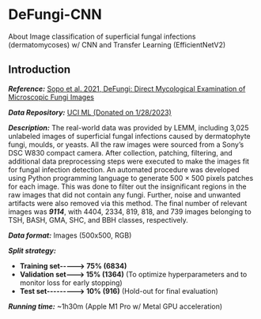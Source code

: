 # DeFungi-CNN
About
Image classification of superficial fungal infections (dermatomycoses) w/ CNN and Transfer Learning (EfficientNetV2)

## Introduction

***Reference:*** [Sopo et al. 2021, DeFungi: Direct Mycological Examination of Microscopic Fungi Images](https://arxiv.org/abs/2109.07322)  

***Data Repository:*** [UCI ML (Donated on 1/28/2023)](https://archive.ics.uci.edu/dataset/773/defungi) 

***Description:***
The real-world data was provided by LEMM, including 3,025 unlabeled images of superficial fungal infections caused by dermatophyte fungi, moulds, or yeasts. All the raw images were sourced from a Sony’s DSC W830 compact camera. After collection, patching, filtering, and additional data preprocessing steps were executed to make the images fit for fungal infection detection. An automated procedure was developed using Python programming language to generate 500 × 500 pixels patches for each image. This was done to filter out the insignificant regions in the raw images that did not contain any fungi. Further, noise and unwanted artifacts were also removed via this method. The final number of relevant images was ***9114***, with 4404, 2334, 819, 818, and 739 images belonging to TSH, BASH, GMA, SHC, and BBH classes, respectively.

***Data format:*** Images (500x500, RGB)

***Split strategy:*** 
- **Training set-----> 75% (6834)**
- **Validation set---> 15% (1364)** (To optimize hyperparameters and to monitor loss for early stopping)
- **Test set---------> 10% (916)** (Hold-out for final evaluation)

***Running time:*** ~1h30m (Apple M1 Pro w/ Metal GPU acceleration)
